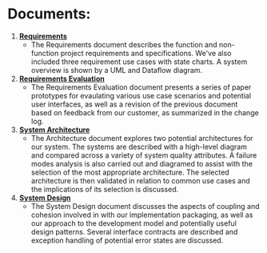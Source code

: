 # Documents:
1. [**Requirements**](HW1-Requirements.pdf)
	- The Requirements document describes the function and non-function project requirements and
	specifications. We've also included three requirement use cases with state charts. A system
	overview is shown by a UML and Dataflow diagram.
2. [**Requirements Evaluation**](HW2-EvaluatingRequirements.pdf)
	- The Requirements Evaluation document presents a series of paper prototypes for evaulating
	various use case scenarios and potential user interfaces, as well as a revision of the
	previous document based on feedback from our customer, as summarized in the change log.
3. [**System Architecture**](HW3-Architecture.pdf)
	- The Architecture document explores two potential architectures for our system. The systems
	are described with a high-level diagram and compared across a variety of system quality
	attributes. A failure modes analysis is also carried out and diagramed to assist with the
	selection of the most appropriate architecture. The selected architecture is then validated
	in relation to common use cases and the implications of its selection is discussed.
4. [**System Design**](HW4-Design.pdf)
	- The System Design document discusses the aspects of coupling and cohesion involved in with
	our implementation packaging, as well as our approach to the development model and potentially 
	useful design patterns. Several interface contracts are described and exception handling of 
	potential error states are discussed. 

